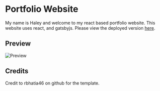 # Portfolio Website

My name is Haley and welcome to my react based portfolio website. This website uses react, and gatsbyjs. Please view the deployed version [here]( https://heparish.github.io/react-portfolio/).

## Preview
![Preview](/public/images/Screenshot_1.png)

## Credits

Credit to rbhatia46 on github for the template.

